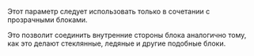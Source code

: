 Этот параметр следует использовать только в сочетании с прозрачными блоками.

Это позволит соединить внутренние стороны блока аналогично тому, как это делают стеклянные, ледяные и
другие подобные блоки.